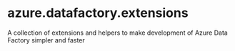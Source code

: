 # azure.datafactory.extensions
A collection of extensions and helpers to make development of Azure Data Factory simpler and faster
